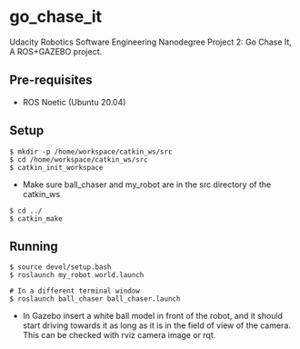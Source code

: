# go_chase_it
Udacity Robotics Software Engineering Nanodegree Project 2: Go Chase It, A ROS+GAZEBO project.

## Pre-requisites
- ROS Noetic (Ubuntu 20.04)

## Setup
```
$ mkdir -p /home/workspace/catkin_ws/src
$ cd /home/workspace/catkin_ws/src
$ catkin_init_workspace
```
- Make sure ball_chaser and my_robot are in the src directory of the catkin_ws
```
$ cd ../
$ catkin_make
```

## Running
```
$ source devel/setup.bash
$ roslaunch my_robot world.launch

# In a different terminal window
$ roslaunch ball_chaser ball_chaser.launch
```
- In Gazebo insert a white ball model in front of the robot, and it should start driving towards it as long as it is in the field of view of the camera. This can be checked with rviz camera image or rqt.
